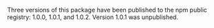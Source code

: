 Three versions of this package have been published to the npm public
registry: 1.0.0, 1.0.1, and 1.0.2.  Version 1.0.1 was unpublished.

